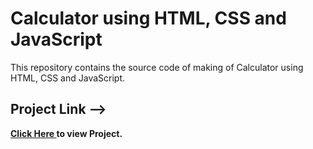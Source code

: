 # Calculator using HTML, CSS and JavaScript
This repository contains  the source code of  making of Calculator using HTML, CSS and JavaScript.
<br> 
<h2>Project Link --></h2><span><a href="https://aniketkumar7.github.io/Calculator-Project-in-HTML-and-CSS/"  target="_blank"><b>Click Here<b> </a> to view Project.</span>
